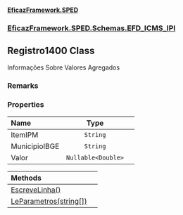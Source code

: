 #### [EficazFramework.SPED](EficazFrameworkSPED.md 'EficazFramework SPED')
### [EficazFramework.SPED.Schemas.EFD_ICMS_IPI](EficazFramework.SPED.Schemas.EFD_ICMS_IPI.md 'EficazFramework.SPED.Schemas.EFD_ICMS_IPI')

## Registro1400 Class

Informações Sobre Valores Agregados

### Remarks
### Properties

| Name | Type | |
| :--- | :---: | :--- |
| ItemIPM | `String` |  |
| MunicipioIBGE | `String` |  |
| Valor | `Nullable<Double>` |  |

| Methods | |
| :--- | :--- |
| [EscreveLinha()](EficazFramework.SPED.Schemas.EFD_ICMS_IPI/Registro1400/EscreveLinha().md 'EficazFramework.SPED.Schemas.EFD_ICMS_IPI.Registro1400.EscreveLinha()') | |
| [LeParametros(string[])](EficazFramework.SPED.Schemas.EFD_ICMS_IPI/Registro1400/LeParametros(string[]).md 'EficazFramework.SPED.Schemas.EFD_ICMS_IPI.Registro1400.LeParametros(string[])') | |
